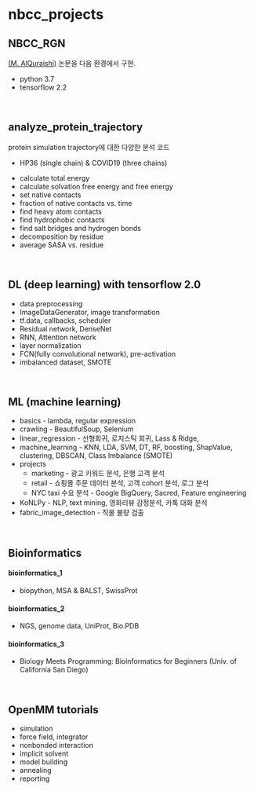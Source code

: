 # nbcc_projects

## NBCC_RGN
[<End-to-End Differentiable Learning of Protein Structure> (M. AlQuraishi)](https://www.cell.com/cell-systems/fulltext/S2405-4712(19)30076-6) 논문을 다음 환경에서 구현.
- python 3.7
- tensorflow 2.2 

<br>

## analyze_protein_trajectory
protein simulation trajectory에 대한 다양한 분석 코드
* HP36 (single chain) & COVID19 (three chains)
- calculate total energy
- calculate solvation free energy and free energy
- set native contacts
- fraction of native contacts vs. time
- find heavy atom contacts
- find hydrophobic contacts
- find salt bridges and hydrogen bonds
- decomposition by residue
- average SASA vs. residue

<br>

## DL (deep learning) with tensorflow 2.0
- data preprocessing
- ImageDataGenerator, image transformation
- tf.data, callbacks, scheduler
- Residual network, DenseNet
- RNN, Attention network
- layer normalization
- FCN(fully convolutional network), pre-activation
- imbalanced dataset, SMOTE

<br>

## ML (machine learning)
* basics - lambda, regular expression
* crawling - BeautifulSoup, Selenium
* linear_regression - 선형회귀, 로지스틱 회귀, Lass & Ridge, 
* machine_learning - KNN, LDA, SVM, DT, RF, boosting, ShapValue, clustering, DBSCAN, Class Imbalance (SMOTE)
* projects <br>
    * marketing - 광고 키워드 분석, 은행 고객 분석<br>
    * retail - 쇼핑몰 주문 데이터 분석, 고객 cohort 분석, 로그 분석<br>
    * NYC taxi 수요 분석 - Google BigQuery, Sacred, Feature engineering<br>
* KoNLPy - NLP, text mining, 영화리뷰 감정분석, 카톡 대화 분석
* fabric_image_detection - 직물 불량 검출

<br>

## Bioinformatics
#### bioinformatics_1 
- biopython, MSA & BALST, SwissProt
#### bioinformatics_2 
- NGS, genome data, UniProt, Bio.PDB
#### bioinformatics_3
- Biology Meets Programming: Bioinformatics for Beginners (Univ. of California San Diego)

<br>

## OpenMM tutorials
 - simulation
 - force field, integrator
 - nonbonded interaction
 - implicit solvent
 - model building
 - annealing
 - reporting
